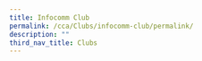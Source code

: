 ```yaml
---
title: Infocomm Club
permalink: /cca/Clubs/infocomm-club/permalink/
description: ""
third_nav_title: Clubs
---
```

